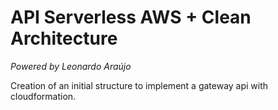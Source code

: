 # API Serverless AWS + Clean Architecture

*Powered by Leonardo Araújo*

Creation of an initial structure to implement a gateway api with cloudformation.
